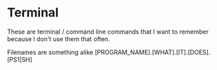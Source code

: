 # Terminal

These are terminal / command line commands that I want to remember because I don't use them that often.

Filenames are something alike [PROGRAM_NAME].[WHAT].[IT].[DOES].[PS1|SH]
